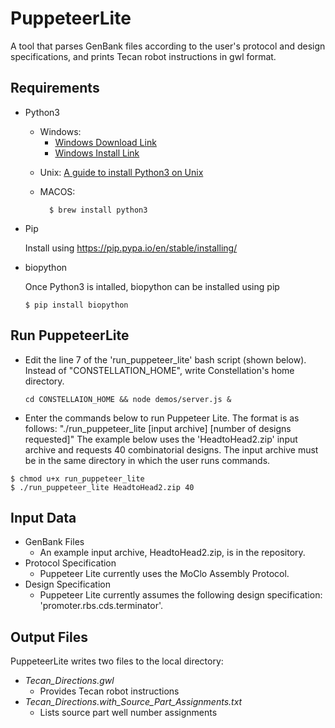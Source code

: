 # PuppeteerLite

A tool that parses GenBank files according to the user's protocol and design specifications, and prints Tecan robot instructions in gwl format.

## Requirements

- Python3
    * Windows:   
        * [Windows Download Link](https://www.python.org/downloads/)
        * [Windows Install Link](https://www.howtogeek.com/197947/how-to-install-python-on-windows/)

  - Unix:
    [A guide to install Python3 on Unix](http://docs.python-guide.org/en/latest/starting/install3/linux/)

  - MACOS: 
    ```
      $ brew install python3
     ```

- Pip

    Install using https://pip.pypa.io/en/stable/installing/
    
    
 - biopython
 
    Once Python3 is intalled, biopython can be installed using pip

    ```
    $ pip install biopython
    ```

## Run PuppeteerLite

- Edit the line 7 of the 'run_puppeteer_lite' bash script (shown below).  Instead of "CONSTELLATION_HOME", write Constellation's home directory.
    ```
    cd CONSTELLAION_HOME && node demos/server.js &
    ```

- Enter the commands below to run Puppeteer Lite.
The format is as follows:  "./run_puppeteer_lite  [input archive] [number of designs requested]"
The example below uses the 'HeadtoHead2.zip' input archive and requests 40 combinatorial designs.
The input archive must be in the same directory in which the user runs commands.
```
$ chmod u+x run_puppeteer_lite
$ ./run_puppeteer_lite HeadtoHead2.zip 40
```


## Input Data 

- GenBank Files
  - An example input archive, HeadtoHead2.zip, is in the repository. 
- Protocol Specification
  - Puppeteer Lite currently uses the MoClo Assembly Protocol.
- Design Specification
  - Puppeteer Lite currently assumes the following design specification: 'promoter.rbs.cds.terminator'.

## Output Files

PuppeteerLite writes two files to the local directory:
- *Tecan_Directions.gwl* 
  - Provides Tecan robot instructions
- *Tecan_Directions.with_Source_Part_Assignments.txt*
  - Lists source part well number assignments
